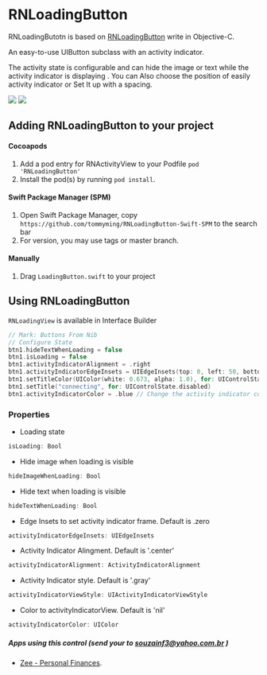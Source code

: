 # RNLoadingButton

RNLoadingButotn is based on [RNLoadingButton](https://github.com/souzainf3/RNLoadingButton) write in Objective-C.

An easy-to-use UIButton subclass with an activity indicator.

The activity state is configurable and can hide the image or text while the activity indicator is displaying .
You can Also choose the position of easily activity indicator or Set It up with a spacing.



[![](https://raw.githubusercontent.com/souzainf3/RNLoadingButton-Swift/master/RNLoadingButtonDemo/Screens/screen1.png)](https://raw.githubusercontent.com/souzainf3/RNLoadingButton-Swift/master/RNLoadingButtonDemo/Screens/screen1.png)
[![](https://raw.githubusercontent.com/souzainf3/RNLoadingButton-Swift/master/RNLoadingButtonDemo/Screens/screen2.png)](https://raw.githubusercontent.com/souzainf3/RNLoadingButton-Swift/master/RNLoadingButtonDemo/Screens/screen2.png)


## Adding RNLoadingButton to your project


#### Cocoapods
1. Add a pod entry for RNActivityView to your Podfile `pod 'RNLoadingButton'`
2. Install the pod(s) by running `pod install`.

#### Swift Package Manager (SPM)
1. Open Swift Package Manager, copy `https://github.com/tommyming/RNLoadingButton-Swift-SPM` to the search bar
2. For version, you may use tags or master branch.

#### Manually
1. Drag `LoadingButton.swift` to your project

## Using RNLoadingButton

`RNLoadingView` is available in Interface Builder

```swift
// Mark: Buttons From Nib
// Configure State
btn1.hideTextWhenLoading = false
btn1.isLoading = false
btn1.activityIndicatorAlignment = .right
btn1.activityIndicatorEdgeInsets = UIEdgeInsets(top: 0, left: 50, bottom: 0, right: 10)
btn1.setTitleColor(UIColor(white: 0.673, alpha: 1.0), for: UIControlState.disabled)
btn1.setTitle("connecting", for: UIControlState.disabled)
btn1.activityIndicatorColor = .blue // Change the activity indicator color
```


### Properties

* Loading state
```swift
isLoading: Bool
```

* Hide image when loading is visible
```swift
hideImageWhenLoading: Bool
```

* Hide text when loading is visible
```swift
hideTextWhenLoading: Bool
```

* Edge Insets to set activity indicator frame. Default is .zero
```swift
activityIndicatorEdgeInsets: UIEdgeInsets
```

* Activity Indicator Alingment. Default is '.center'
```swift
activityIndicatorAlignment: ActivityIndicatorAlignment
```

* Activity Indicator style. Default is '.gray'
```swift
activityIndicatorViewStyle: UIActivityIndicatorViewStyle
```

* Color to activityIndicatorView. Default is 'nil'
```swift
activityIndicatorColor: UIColor
```


##### Apps using this control (send your to souzainf3@yahoo.com.br )
- [Zee - Personal Finances](https://itunes.apple.com/us/app/id422694086).
